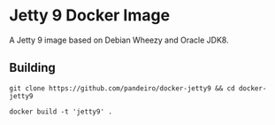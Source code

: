 # Jetty 9 Docker Image

A Jetty 9 image based on Debian Wheezy and Oracle JDK8.

## Building

    git clone https://github.com/pandeiro/docker-jetty9 && cd docker-jetty9
    
    docker build -t 'jetty9' .



